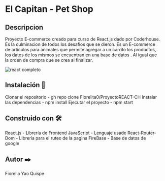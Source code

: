 # El Capitan - Pet Shop 

## Descripcion

Proyecto E-commerce creado para curso de React.js dado por Coderhouse. Es la culminacion de todos los desafios que se dieron. Es un E-commerce de articulos para animales que permite agregar a un carrito los productos, los datos de los mismos se encuentran en una base de datos . Al igual que la orden de compra que se crea al finalizar.

![react completo](https://user-images.githubusercontent.com/103838047/194798299-86d3dd26-1931-437b-93e1-5ffa97ab77fd.png)

## Instalación 🔧
Clonar el repositorio - gh repo clone Fiorelita0/ProyectoREACT-CH
Instalar las dependencias - npm install
Ejecutar el proyecto - npm start

## Construido con 🛠️
React.js - Librería de Frontend
JavaScript - Lenguaje usado
React-Router-Dom - Librería para el ruteo de la pagina
FireBase - Base de datos de google

## Autor ✒️
Fiorella Yao Quispe
